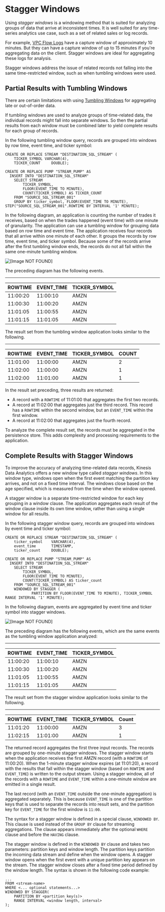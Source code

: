# Stagger Windows<a name="stagger-window-concepts"></a>

Using *stagger windows* is a windowing method that is suited for analyzing groups of data that arrive at inconsistent times\. It is well suited for any time\-series analytics use case, such as a set of related sales or log records\.

For example, [VPC Flow Logs](https://docs.aws.amazon.com/vpc/latest/userguide/flow-logs.html#flow-logs-limitations) have a capture window of approximately 10 minutes\. But they can have a capture window of up to 15 minutes if you're aggregating data on the client\. Stagger windows are ideal for aggregating these logs for analysis\.

Stagger windows address the issue of related records not falling into the same time\-restricted window, such as when tumbling windows were used\.

## Partial Results with Tumbling Windows<a name="stagger-window-tumbling"></a>

There are certain limitations with using [Tumbling Windows](tumbling-window-concepts.md) for aggregating late or out\-of\-order data\.

If tumbling windows are used to analyze groups of time\-related data, the individual records might fall into separate windows\. So then the partial results from each window must be combined later to yield complete results for each group of records\. 

In the following tumbling window query, records are grouped into windows by row time, event time, and ticker symbol:

```
CREATE OR REPLACE STREAM "DESTINATION_SQL_STREAM" (
    TICKER_SYMBOL VARCHAR(4), 
    TICKER_COUNT     DOUBLE);

CREATE OR REPLACE PUMP "STREAM_PUMP" AS 
  INSERT INTO "DESTINATION_SQL_STREAM" 
    SELECT STREAM 
        TICKER_SYMBOL,
        FLOOR(EVENT_TIME TO MINUTE),
        COUNT(TICKER_SYMBOL) AS TICKER_COUNT
    FROM "SOURCE_SQL_STREAM_001"
    GROUP BY ticker_symbol, FLOOR(EVENT_TIME TO MINUTE), STEP("SOURCE_SQL_STREAM_001".ROWTIME BY INTERVAL '1' MINUTE);
```

In the following diagram, an application is counting the number of trades it receives, based on when the trades happened \(event time\) with one minute of granularity\. The application can use a tumbling window for grouping data based on row time and event time\. The application receives four records that all arrive within one minute of each other\. It groups the records by row time, event time, and ticker symbol\. Because some of the records arrive after the first tumbling window ends, the records do not all fall within the same one\-minute tumbling window\.

![\[Image NOT FOUND\]](http://docs.aws.amazon.com/kinesisanalytics/latest/dev/images/stagger_0.png)

The preceding diagram has the following events\.


****  

| ROWTIME | EVENT\_TIME | TICKER\_SYMBOL | 
| --- | --- | --- | 
| 11:00:20 | 11:00:10 | AMZN | 
| 11:00:30 | 11:00:20 | AMZN | 
| 11:01:05 | 11:00:55 | AMZN | 
| 11:01:15 | 11:01:05 | AMZN | 

The result set from the tumbling window application looks similar to the following\.


****  

| ROWTIME | EVENT\_TIME | TICKER\_SYMBOL | COUNT | 
| --- | --- | --- | --- | 
| 11:01:00 | 11:00:00 | AMZN | 2  | 
| 11:02:00 | 11:00:00 | AMZN | 1  | 
| 11:02:00 | 11:01:00 | AMZN | 1  | 

In the result set preceding, three results are returned:
+ A record with a `ROWTIME` of 11:01:00 that aggregates the first two records\.
+ A record at 11:02:00 that aggregates just the third record\. This record has a `ROWTIME` within the second window, but an `EVENT_TIME` within the first window\.
+ A record at 11:02:00 that aggregates just the fourth record\.

To analyze the complete result set, the records must be aggregated in the persistence store\. This adds complexity and processing requirements to the application\.

## Complete Results with Stagger Windows<a name="stagger-window-concepts-stagger"></a>

To improve the accuracy of analyzing time\-related data records, Kinesis Data Analytics offers a new window type called *stagger windows*\. In this window type, windows open when the first event matching the partition key arrives, and not on a fixed time interval\. The windows close based on the age specified, which is measured from the time when the window opened\.

A stagger window is a separate time\-restricted window for each key grouping in a window clause\. The application aggregates each result of the window clause inside its own time window, rather than using a single window for all results\.

In the following stagger window query, records are grouped into windows by event time and ticker symbol:

```
CREATE OR REPLACE STREAM "DESTINATION_SQL_STREAM" (
    ticker_symbol    VARCHAR(4), 
    event_time       TIMESTAMP,
    ticker_count     DOUBLE);

CREATE OR REPLACE PUMP "STREAM_PUMP" AS 
  INSERT INTO "DESTINATION_SQL_STREAM" 
    SELECT STREAM 
        TICKER_SYMBOL,
        FLOOR(EVENT_TIME TO MINUTE),
        COUNT(TICKER_SYMBOL) AS ticker_count
    FROM "SOURCE_SQL_STREAM_001"
    WINDOWED BY STAGGER (
            PARTITION BY FLOOR(EVENT_TIME TO MINUTE), TICKER_SYMBOL RANGE INTERVAL '1' MINUTE);
```

In the following diagram, events are aggregated by event time and ticker symbol into stagger windows\.

![\[Image NOT FOUND\]](http://docs.aws.amazon.com/kinesisanalytics/latest/dev/images/stagger_1.png)

The preceding diagram has the following events, which are the same events as the tumbling window application analyzed:


****  

| ROWTIME | EVENT\_TIME | TICKER\_SYMBOL | 
| --- | --- | --- | 
| 11:00:20 | 11:00:10 | AMZN | 
| 11:00:30 | 11:00:20 | AMZN | 
| 11:01:05 | 11:00:55 | AMZN | 
| 11:01:15 | 11:01:05 | AMZN | 

The result set from the stagger window application looks similar to the following\.


****  

| ROWTIME | EVENT\_TIME | TICKER\_SYMBOL | Count | 
| --- | --- | --- | --- | 
| 11:01:20 | 11:00:00 | AMZN | 3 | 
| 11:02:15 | 11:01:00 | AMZN | 1 | 

The returned record aggregates the first three input records\. The records are grouped by one\-minute stagger windows\. The stagger window starts when the application receives the first AMZN record \(with a `ROWTIME` of 11:00:20\)\. When the 1\-minute stagger window expires \(at 11:01:20\), a record with the results that fall within the stagger window \(based on `ROWTIME` and `EVENT_TIME`\) is written to the output stream\. Using a stagger window, all of the records with a `ROWTIME` and `EVENT_TIME` within a one\-minute window are emitted in a single result\.

The last record \(with an `EVENT_TIME` outside the one\-minute aggregation\) is aggregated separately\. This is because `EVENT_TIME` is one of the partition keys that is used to separate the records into result sets, and the partition key for `EVENT_TIME` for the first window is `11:00`\.

The syntax for a stagger window is defined in a special clause, `WINDOWED BY`\. This clause is used instead of the `GROUP BY` clause for streaming aggregations\. The clause appears immediately after the optional `WHERE` clause and before the `HAVING` clause\. 

The stagger window is defined in the `WINDOWED BY` clause and takes two parameters: partition keys and window length\. The partition keys partition the incoming data stream and define when the window opens\. A stagger window opens when the first event with a unique partition key appears on the stream\. The stagger window closes after a fixed time period defined by the window length\. The syntax is shown in the following code example:

```
...
FROM <stream-name>
WHERE <... optional statements...>
WINDOWED BY STAGGER(
	PARTITION BY <partition key(s)>
	RANGE INTERVAL <window length, interval>
);
```